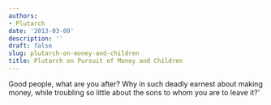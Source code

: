 ```yaml
---
authors:
- Plutarch
date: '2013-03-09'
description: ''
draft: false
slug: plutarch-on-money-and-children
title: Plutarch on Pursuit of Money and Children
---
```

Good people, what are you after? Why in such deadly earnest about making money, while troubling so little about the sons to whom you are to leave it?’



